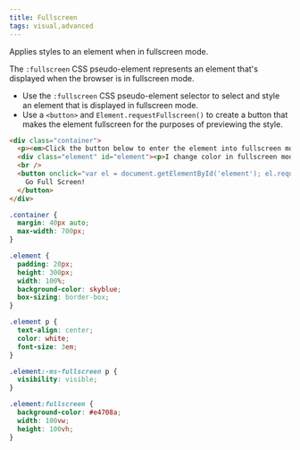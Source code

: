 ```yaml
---
title: Fullscreen
tags: visual,advanced
---
```


Applies styles to an element when in fullscreen mode.


The `:fullscreen` CSS pseudo-element represents an element that's displayed when the browser is in fullscreen mode.

- Use the `:fullscreen` CSS pseudo-element selector to select and style an element that is displayed in fullscreen mode.
- Use a `<button>` and `Element.requestFullscreen()` to create a button that makes the element fullscreen for the purposes of previewing the style.

```html
<div class="container">
  <p><em>Click the button below to enter the element into fullscreen mode. </em></p>
  <div class="element" id="element"><p>I change color in fullscreen mode!</p></div>
  <br />
  <button onclick="var el = document.getElementById('element'); el.requestFullscreen();">
    Go Full Screen!
  </button>
</div>
```

```css
.container {
  margin: 40px auto;
  max-width: 700px;
}

.element {
  padding: 20px;
  height: 300px;
  width: 100%;
  background-color: skyblue;
  box-sizing: border-box;
}

.element p {
  text-align: center;
  color: white;
  font-size: 3em;
}

.element:-ms-fullscreen p {
  visibility: visible;
}

.element:fullscreen {
  background-color: #e4708a;
  width: 100vw;
  height: 100vh;
}
```
